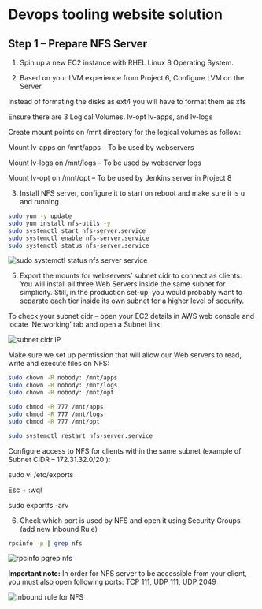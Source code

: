 # Devops tooling website solution

## Step 1 – Prepare NFS Server

1. Spin up a new EC2 instance with RHEL Linux 8 Operating System.

2. Based on your LVM experience from Project 6, Configure LVM on the Server.

Instead of formating the disks as ext4 you will have to format them as xfs

Ensure there are 3 Logical Volumes. lv-opt lv-apps, and lv-logs

Create mount points on /mnt directory for the logical volumes as follow:

Mount lv-apps on /mnt/apps – To be used by webservers

Mount lv-logs on /mnt/logs – To be used by webserver logs

Mount lv-opt on /mnt/opt – To be used by Jenkins server in Project 8

3. Install NFS server, configure it to start on reboot and make sure it is u and running

```bash
sudo yum -y update
sudo yum install nfs-utils -y
sudo systemctl start nfs-server.service
sudo systemctl enable nfs-server.service
sudo systemctl status nfs-server.service
```
![sudo systemctl status nfs server service](https://github.com/SamuelOvuema/Dareyio-pbl/assets/132525203/0511677d-53ca-46bc-942f-03ac3a6a2450)

5. Export the mounts for webservers’ subnet cidr to connect as clients. You will install all three Web Servers inside the same subnet for simplicity. Still, in the production set-up, you would probably want to separate each tier inside its own subnet for a higher level of security.

To check your subnet cidr – open your EC2 details in AWS web console and locate ‘Networking’ tab and open a Subnet link:

![subnet cidr IP](https://github.com/SamuelOvuema/Dareyio-pbl/assets/132525203/c959d864-3c11-4a7d-ad1a-d1bc0f7ba77d)

Make sure we set up permission that will allow our Web servers to read, write and execute files on NFS:

```bash
sudo chown -R nobody: /mnt/apps
sudo chown -R nobody: /mnt/logs
sudo chown -R nobody: /mnt/opt

sudo chmod -R 777 /mnt/apps
sudo chmod -R 777 /mnt/logs
sudo chmod -R 777 /mnt/opt

sudo systemctl restart nfs-server.service
```
Configure access to NFS for clients within the same subnet (example of Subnet CIDR – 172.31.32.0/20 ):

sudo vi /etc/exports




Esc + :wq!

sudo exportfs -arv

6. Check which port is used by NFS and open it using Security Groups (add new Inbound Rule)
```bash
rpcinfo -p | grep nfs
```

![rpcinfo pgrep nfs](https://github.com/SamuelOvuema/Dareyio-pbl/assets/132525203/05f86367-edcc-4c51-b305-6e7d6ae247eb)

**Important note:** In order for NFS server to be accessible from your client, you must also open following ports: TCP 111, UDP 111, UDP 2049

![inbound rule for NFS](https://github.com/SamuelOvuema/Dareyio-pbl/assets/132525203/bc81418a-eef5-4de9-8e5d-e5bd0711a5f2)






























